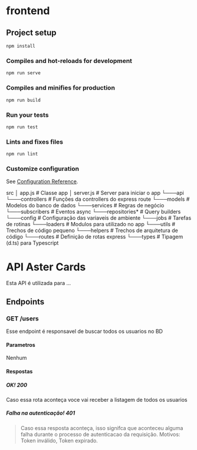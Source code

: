 # frontend

## Project setup
```
npm install
```

### Compiles and hot-reloads for development
```
npm run serve
```

### Compiles and minifies for production
```
npm run build
```

### Run your tests
```
npm run test
```

### Lints and fixes files
```
npm run lint
```

### Customize configuration
See [Configuration Reference](https://cli.vuejs.org/config/).

src
│   app.js          # Classe app
│   server.js       # Server para iniciar o app
└───api             
  └───controllers   # Funções da controllers do express route
  └───models        # Modelos do banco de dados
  └───services      # Regras de negócio
  └───subscribers   # Eventos async 
  └───repositories* # Query builders 
└───config          # Configuração das variaveis de ambiente
└───jobs            # Tarefas de rotinas
└───loaders         # Modulos para utilizado no app
└───utils           # Trechos de código pequeno
└───helpers         # Trechos de arquitetura de código
└───routes          # Definição de rotas express
└───types           # Tipagem (d.ts) para Typescript

# API Aster Cards

Esta API é utilizada para ...
## Endpoints
### GET /users
Esse endpoint é responsavel de buscar todos os usuarios no BD
#### Parametros
Nenhum
#### Respostas
##### OK! 200
Caso essa rota aconteça voce vai receber a listagem de todos os usuarios
##### Falha na autenticação! 401
> Caso essa resposta aconteça, isso signifca que aconteceu alguma falha durante o processo de autenticacao da requisição.
Motivos: Token inválido, Token expirado.
